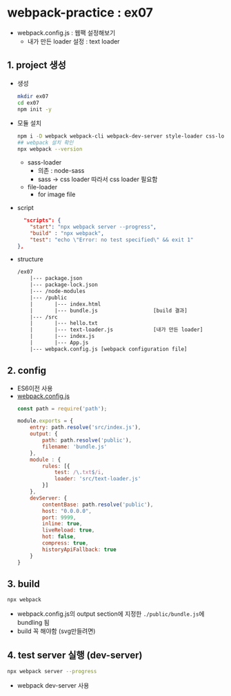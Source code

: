 # webpack-practice : ex07

* webpack.config.js : 웹팩 설정해보기
    * 내가 만든 loader 설정 : text loader

## 1. project 생성

* 생성
    ```bash
    mkdir ex07
    cd ex07
    npm init -y
    ```
* 모듈 설치
    ```bash
    npm i -D webpack webpack-cli webpack-dev-server style-loader css-loader sass-loader node-sass file-loader
    ## webpack 설치 확인
    npx webpack --version
    ```
    * sass-loader
        * 의존 : node-sass
        * sass -> css loader 따라서 css loader 필요함
    * file-loader
        * for image file

* script
    ```json
      "scripts": {
        "start": "npx webpack server --progress",
        "build" : "npx webpack",
        "test": "echo \"Error: no test specified\" && exit 1"
    },
    ```
* structure
    ```txt
    /ex07
        |--- package.json
        |--- package-lock.json
        |--- /node-modules
        |--- /public
        |       |--- index.html
        |       |--- bundle.js                  [build 결과]
        |--- /src
        |       |--- hello.txt
        |       |--- text-loader.js             [내가 만든 loader]
        |       |--- index.js
        |       |--- App.js
        |--- webpack.config.js [webpack configuration file]   
    ```

## 2. config

* ES6이전 사용
* [webpack.config.js](webpack.config.js)
    ```js
    const path = require('path');

    module.exports = {
        entry: path.resolve('src/index.js'),
        output: {
            path: path.resolve('public'),
            filename: 'bundle.js'
        },
        module : {
            rules: [{
                test: /\.txt$/i,
                loader: 'src/text-loader.js'
            }]
        },
        devServer: {
            contentBase: path.resolve('public'),
            host: "0.0.0.0",
            port: 9999,
            inline: true,
            liveReload: true,
            hot: false,
            compress: true,
            historyApiFallback: true
        }
    }
    ```

## 3. build

```bash
npx webpack
```
* webpack.config.js의 output section에 지정한 ```./public/bundle.js```에 bundling 됨
* build 꼭 해야함 (svg만들려면)

## 4. test server 실행 (dev-server)

```bash
npx webpack server --progress
```
* webpack dev-server 사용